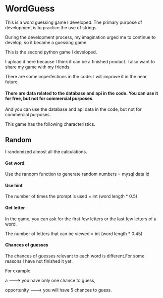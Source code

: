 # WordGuess

This is a word guessing game I developed. The primary purpose of development is to practice the use of strings.

During the development process, my imagination urged me to continue to develop, so it became a guessing game.

This is the second python game I developed. 

I upload it here because I think it can be a finished product. I also want to share my game with my friends.

There are some imperfections in the code. I will improve it in the near future.

#### There are data related to the database and api in the code. You can use it for free, but not for commercial purposes.

And you can use the database and api data in the code, but not for commercial purposes.


This game has the following characteristics.


 ## Random
 
I randomized almost all the calculations.

#### Get word

Use the random function to generate random numbers = mysql data id

#### Use hint

The number of times the prompt is used = int (word length * 0.5)

#### Get letter

In the game, you can ask for the first few letters or the last few letters of a word.

The number of letters that can be viewed = int (word length * 0.45)

#### Chances of guesses

The chances of guesses relevant to each word is different.For some reasons I have not finished it yet.

For example:

a ---> you have only one chance to guess,

opportunity ---> you will have 5 chances to guess.

